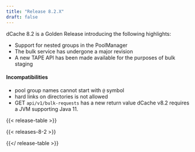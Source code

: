 ```yaml
---
title: "Release 8.2.X"
draft: false
---
```

dCache 8.2 is a Golden Release introducing the following highlights:
- Support for nested groups in the PoolManager
- The bulk service has undergone a major revision
- A new TAPE API has been made available for the purposes of bulk staging
#### Incompatibilities
- pool group names cannot start with `@` symbol
- hard links on directories is not allowed
- GET `api/v1/bulk-requests` has a new return value
dCache v8.2 requires a JVM supporting  Java 11.

{{< release-table >}}

{{< releases-8-2 >}}

{{</ release-table >}}

